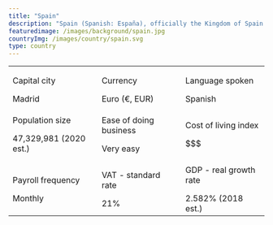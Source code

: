 ```yaml
---
title: "Spain"
description: "Spain (Spanish: España), officially the Kingdom of Spain (Spanish: Reino de España), is a country in Southwestern Europe with some pockets of territory across the Strait of Gibraltar and the Atlantic Ocean. Spain is a secular parliamentary democracy and a parliamentary monarchy, with King Felipe VI as head of state. It is a major developed country and a high income country, with the world's fourteenth-largest economy by nominal GDP and the sixteenth-largest by PPP."
featuredimage: /images/background/spain.jpg
countryImg: /images/country/spain.svg
type: country
---
```


<div class='section'>
<div class='small table-wrapper'>

|                                               |                                        |                                                  |
| --------------------------------------------- | -------------------------------------- | ------------------------------------------------ |
| <p>Capital city</p>Madrid                     | <p>Currency</p>Euro (€, EUR)           | <p>Language spoken</p>Spanish                 |
| <p> Population size</p>47,329,981 (2020 est.) | <p>Ease of doing business</p>Very easy | <p>Cost of living index</p>$$$                   |
| <p>Payroll frequency</p>Monthly               | <p>VAT - standard rate</p>21%          | <p >GDP - real growth rate</p>2.582% (2018 est.) |

</div>
</div>
